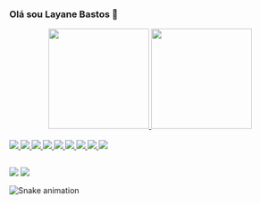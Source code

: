### Olá sou Layane Bastos 🤘

<div align="center">
    <a href="https://beacons.ai/LayaneB">
    <img height="180em" src="https://github-readme-stats.vercel.app/api?username=LayaneB&show_icons=true&theme=midnight-purple">
    <img height="180em" src="https://github-readme-stats.vercel.app/api/top-langs/?username=LayaneB&layout=compact)](https://github.com/LayaneB/github-readme-stats&theme=midnight-purple">
</div>
<!-- ### Tecnologias que uso -->
<div style="display:inline_block"><br/>
    <img src="https://img.shields.io/badge/JavaScript-F7DF1E?style=for-the-badge&logo=javascript&logoColor=black">
    <img src="https://img.shields.io/badge/HTML5-E34F26?style=for-the-badge&logo=html5&logoColor=white">
    <img src="https://img.shields.io/badge/CSS3-1572B6?style=for-the-badge&logo=css3&logoColor=white">
    <img src="https://img.shields.io/badge/TypeScript-007ACC?style=for-the-badge&logo=typescript&logoColor=white">
    <img src="https://img.shields.io/badge/React-20232A?style=for-the-badge&logo=react&logoColor=61DAFB">
    <img src="https://img.shields.io/badge/AngularJS-E23237?style=for-the-badge&logo=angularjs&logoColor=white">
    <img src="https://img.shields.io/badge/styled--components-DB7093?style=for-the-badge&logo=styled-components&logoColor=white">
    <img src="https://img.shields.io/badge/C%23-239120?style=for-the-badge&logo=c-sharp&logoColor=white">
    <img src="https://www.mathworks.com/matlabcentral/images/matlab-file-exchange.svg">
</div>
    
  ##
    
<div>
    <a href="mailto:layanejuvito@gmail.com"><img src="https://img.shields.io/badge/Gmail-D14836?style=for-the-badge&logo=gmail&logoColor=white" target="_blank"></a>
    <a href="https://www.linkedin.com/in/layanebastos/"><img src="https://img.shields.io/badge/LinkedIn-0077B5?style=for-the-badge&logo=linkedin&logoColor=white" target="_blank"></a>
    
</div>

![Snake animation](https://github.com/LayaneB/LayaneB/blob/output/github-contribution-grid-snake.svg)
